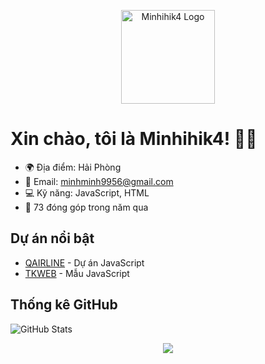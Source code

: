 <p align="center">
  <img src="https://raw.githubusercontent.com/Minhihik4/Minhihik4/main/code-logo.png" width="150" alt="Minhihik4 Logo"/>
</p>

# Xin chào, tôi là Minhihik4! 👨‍💻

- 🌍 Địa điểm: Hải Phòng
- 📧 Email: minhminh9956@gmail.com
- 💻 Kỹ năng: JavaScript, HTML
- 🌟 73 đóng góp trong năm qua

## Dự án nổi bật
- [QAIRLINE](https://github.com/Minhihik4/QAIRLINE) - Dự án JavaScript
- [TKWEB](https://github.com/Minhihik4/TKWEB) - Mẫu JavaScript

## Thống kê GitHub
![GitHub Stats](https://github-readme-stats.vercel.app/api?username=Minhihik4&show_icons=true&theme=dracula)

<p align="center">
  <a href="https://minhihik4.github.io">
    <img src="https://img.shields.io/badge/Portfolio-Visit%20Now-green?style=for-the-badge"/>
  </a>
</p>
